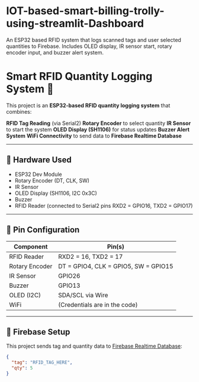 # IOT-based-smart-billing-trolly-using-streamlit-Dashboard
An ESP32 based RFID system that logs scanned tags and user selected quantities to Firebase. Includes OLED display, IR sensor start, rotary encoder input, and buzzer alert system.
# Smart RFID Quantity Logging System 🚀

This project is an **ESP32-based RFID quantity logging system** that combines:


**RFID Tag Reading** (via Serial2)
**Rotary Encoder** to select quantity
**IR Sensor** to start the system
**OLED Display (SH1106)** for status updates
**Buzzer Alert System**
**WiFi Connectivity** to send data to **Firebase Realtime Database**

---

## 🔧 Hardware Used

- ESP32 Dev Module  
- Rotary Encoder (DT, CLK, SW)  
- IR Sensor  
- OLED Display (SH1106, I2C 0x3C)  
- Buzzer  
- RFID Reader (connected to Serial2 pins RXD2 = GPIO16, TXD2 = GPIO17)

---

## 🔌 Pin Configuration

| Component       | Pin(s)         |
|----------------|----------------|
| RFID Reader     | RXD2 = 16, TXD2 = 17 |
| Rotary Encoder  | DT = GPIO4, CLK = GPIO5, SW = GPIO15 |
| IR Sensor       | GPIO26         |
| Buzzer          | GPIO13         |
| OLED (I2C)      | SDA/SCL via Wire |
| WiFi            | (Credentials are in the code) |

---

## 📶 Firebase Setup

This project sends tag and quantity data to [Firebase Realtime Database](https://firebase.google.com/products/realtime-database):

```json
{
  "tag": "RFID_TAG_HERE",
  "qty": 5
}
